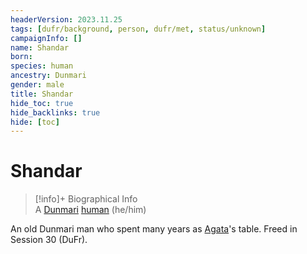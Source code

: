 ```yaml
---
headerVersion: 2023.11.25
tags: [dufr/background, person, dufr/met, status/unknown]
campaignInfo: []
name: Shandar
born:
species: human
ancestry: Dunmari
gender: male
title: Shandar
hide_toc: true
hide_backlinks: true
hide: [toc]
---
```

# Shandar
>[!info]+ Biographical Info  
> A [Dunmari](<../../gazetteer/greater-dunmar/realms/dunmar/dunmar.md>) [human](<../../species/humans/humans.md>) (he/him)

An old Dunmari man who spent many years as [Agata](<../fey/agata.md>)'s table. Freed in Session 30 (DuFr).

